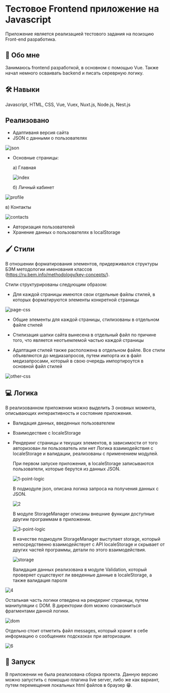 # Тестовое Frontend приложение на Javascript

Приложение является реализацией тестового задания на позизцию Front-end разработика.

## 🚀 Обо мне

Занимаюсь frontend разработкой, в основном с помощью Vue. Также начал немного осваивать backend и писать сереврную логику.

## 🛠 Навыки

Javascript, HTML, CSS, Vue, Vuex, Nuxt.js, Node.js, Nest.js

## Реализовано

- Адаптиваня версия сайта
- JSON с данными о пользователях

![json](https://user-images.githubusercontent.com/72722867/161798405-c2290449-b326-455e-9d80-011864bd9754.gif)

- Основные страницы:

  а) Главная
  
  ![index](https://user-images.githubusercontent.com/72722867/161797653-29b83293-3255-4af8-917f-fd949ea71485.gif)

  б) Личный кабинет
  
![profile](https://user-images.githubusercontent.com/72722867/161798058-cdb627c4-11d7-49dc-b8c1-7599b5eb60a0.gif)

  в) Контакты

![contacts](https://user-images.githubusercontent.com/72722867/161798095-447b085b-f087-4b9c-9b47-9d979c87e5a3.gif)

- Авторизация пользователей
- Хранение данных о пользователях в localStorage

## 🖌️ Стили

В отношении форматирования элементов, придерживался структуры БЭМ методологии именования классов (https://ru.bem.info/methodology/key-concepts/).

Стили структурированы следующим образом:

- Для каждой страницы имеются свои отдельные файлы стилей, в которых форматируются элементы конкретной страницы

![page-css](https://user-images.githubusercontent.com/72722867/161798193-92511ea0-6a08-4a50-a24d-8a82a1ea99f4.gif)

- Общие элементы для каждой страницы, стилизованы в отдельном файле стилей



- Стилизация шапки сайта вынесена в отдельный файл по причине того, что является неотъемлемой частью каждой страницы
- Адаптация стилей также расположена в отдельном файле. Все стили объявляются до медиазапросов, путем импорта их в файл медизапросами, который в свою очередь импортироутся в основной файл стилей

![other-css](https://user-images.githubusercontent.com/72722867/161798525-240c38df-e297-408d-a605-81fd4f8d0fe4.gif)


## 💻 Логика

В реализованном приложении можно выделить 3 оновных момента, описывающих интерактивность и состояние приложения.

- Валидация данных, введенных пользователем
- Взаимодествие с localeStorage
- Рендеринг страницы и текущих элементов, в зависимости от того авторизован ли пользователь или нет
  Логика взаимодействия с localeStorage и валидации, реализованы с применением модулей.

  При первом запуске приложения, в localeStorage записываются пользователи, которые берутся из данных JSON.
  
  ![1-point-logic](https://user-images.githubusercontent.com/72722867/161798578-ef543746-793b-4391-967a-cfa897dea280.gif)

  В подмодуле json, описана логика запроса на получения данных с JSON.
  
  ![2](https://user-images.githubusercontent.com/72722867/161798647-7af647d1-4934-42eb-b546-d7a73095cae8.gif)

   В модуле StorageManager описаны внешние функции доступные другим программам в приложении.
   
   ![3-point-logic](https://user-images.githubusercontent.com/72722867/161798739-feb34a05-8e63-48d0-8cc9-bea47a217e59.gif)

   В качестве подмодуля StorageManager выступает storage, который непосредственно взаимодействует c API localeStorage и скрывает от других частей программы, детали по этого взаимодействия.
   
   ![storage](https://user-images.githubusercontent.com/72722867/161799527-9cb284ae-0381-406b-b95a-8fabab8c8b4d.gif)

  Валидация данных реализована в модуле Validation, который проверяет существуют ли введенные данные в localeStorage, а также валидация пароля

![4](https://user-images.githubusercontent.com/72722867/161798874-2b2cae3e-f587-499d-9f1b-00f2127edb7a.gif)

  Остальная часть логики отведена на рендеринг страницы, путем манипуляции с DOM. В директории dom можно ознакомиться фрагментами данной логики.
  
  ![dom](https://user-images.githubusercontent.com/72722867/161800013-382b9919-a309-4499-9e26-68f779bc2e9d.gif)

  Отдельно стоит отметить файл messages, который хранит в себе информацию о сообщениях подсказках при авторизации.
  
  ![6](https://user-images.githubusercontent.com/72722867/161798982-e3175951-c362-418c-98f7-aca134b27a99.gif)

## 🔌 Запуск

В приложении не была реализована сборка проекта. Данную версию можно запустить с помощью плагина live server, либо же как вариант, путем перемещения локальных html файлов в браузер 😁.
